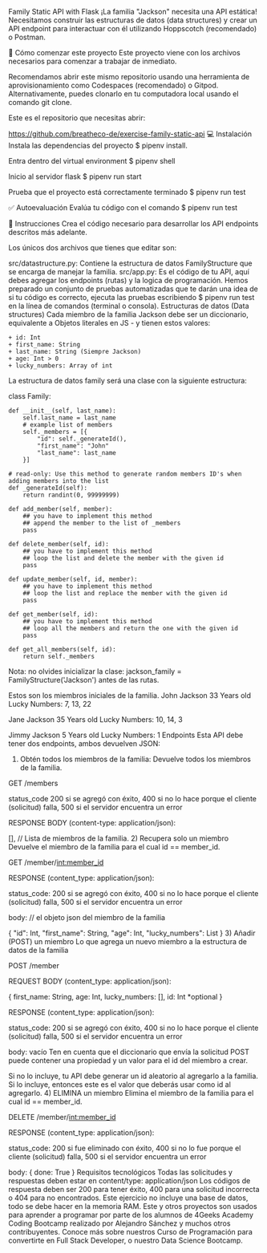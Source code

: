 Family Static API with Flask
¡La familia "Jackson" necesita una API estática! Necesitamos construir las estructuras de datos (data structures) y crear un API endpoint para interactuar con él utilizando Hoppscotch (recomendado) o Postman.

🌱 Cómo comenzar este proyecto
Este proyecto viene con los archivos necesarios para comenzar a trabajar de inmediato.

Recomendamos abrir este mismo repositorio usando una herramienta de aprovisionamiento como Codespaces (recomendado) o Gitpod. Alternativamente, puedes clonarlo en tu computadora local usando el comando git clone.

Este es el repositorio que necesitas abrir:

https://github.com/breatheco-de/exercise-family-static-api
💻 Instalación
Instala las dependencias del proyecto $ pipenv install.

Entra dentro del virtual environment $ pipenv shell

Inicio al servidor flask $ pipenv run start

Prueba que el proyecto está correctamente terminado $ pipenv run test

✅ Autoevaluación
Evalúa tu código con el comando $ pipenv run test

📝 Instrucciones
Crea el código necesario para desarrollar los API endpoints descritos más adelante.

Los únicos dos archivos que tienes que editar son:

src/datastructure.py: Contiene la estructura de datos FamilyStructure que se encarga de manejar la familia.
src/app.py: Es el código de tu API, aquí debes agregar los endpoints (rutas) y la logica de programación.
Hemos preparado un conjunto de pruebas automatizadas que te darán una idea de si tu código es correcto, ejecuta las pruebas escribiendo $ pipenv run test en la línea de comandos (terminal o consola).
Estructuras de datos (Data structures)
Cada miembro de la familia Jackson debe ser un diccionario, equivalente a Objetos literales en JS - y tienen estos valores:

    + id: Int
    + first_name: String
    + last_name: String (Siempre Jackson)
    + age: Int > 0
    + lucky_numbers: Array of int
La estructura de datos family será una clase con la siguiente estructura:

class Family:

    def __init__(self, last_name):
        self.last_name = last_name
        # example list of members
        self._members = [{
            "id": self._generateId(),
            "first_name": "John"
            "last_name": last_name
        }]

    # read-only: Use this method to generate random members ID's when adding members into the list
    def _generateId(self):
        return randint(0, 99999999)

    def add_member(self, member):
        ## you have to implement this method
        ## append the member to the list of _members
        pass

    def delete_member(self, id):
        ## you have to implement this method
        ## loop the list and delete the member with the given id
        pass

    def update_member(self, id, member):
        ## you have to implement this method
        ## loop the list and replace the member with the given id
        pass

    def get_member(self, id):
        ## you have to implement this method
        ## loop all the members and return the one with the given id
        pass

    def get_all_members(self, id):
        return self._members
Nota: no olvides inicializar la clase: jackson_family = FamilyStructure('Jackson') antes de las rutas.

Estos son los miembros iniciales de la familia.
John Jackson
33 Years old
Lucky Numbers: 7, 13, 22

Jane Jackson
35 Years old
Lucky Numbers: 10, 14, 3

Jimmy Jackson
5 Years old
Lucky Numbers: 1
Endpoints
Esta API debe tener dos endpoints, ambos devuelven JSON:

1) Obtén todos los miembros de la familia:
Devuelve todos los miembros de la familia.

GET /members

status_code 200 si se agregó con éxito, 400 si no lo hace porque el cliente (solicitud) falla, 500 si el servidor encuentra un error

RESPONSE BODY (content-type: application/json):

[], // Lista de miembros de la familia.
2) Recupera solo un miembro
Devuelve el miembro de la familia para el cual id == member_id.

GET /member/<int:member_id>

RESPONSE (content_type: application/json):

status_code: 200 si se agregó con éxito, 400 si no lo hace porque el cliente (solicitud) falla, 500 si el servidor encuentra un error

body: // el objeto json del miembro de la familia

{
    "id": Int,
    "first_name": String,
    "age": Int,
    "lucky_numbers": List
}
3) Añadir (POST) un miembro
Lo que agrega un nuevo miembro a la estructura de datos de la familia

POST /member

REQUEST BODY (content_type: application/json):

{
    first_name: String,
    age: Int,
    lucky_numbers: [],
    id: Int *optional
}

RESPONSE (content_type: application/json):

status_code: 200 si se agregó con éxito, 400 si no lo hace porque el cliente (solicitud) falla, 500 si el servidor encuentra un error

body: vacío
Ten en cuenta que el diccionario que envía la solicitud POST puede contener una propiedad y un valor para el id del miembro a crear.

Si no lo incluye, tu API debe generar un id aleatorio al agregarlo a la familia.
Si lo incluye, entonces este es el valor que deberás usar como id al agregarlo.
4) ELIMINA un miembro
Elimina el miembro de la familia para el cual id == member_id.

DELETE /member/<int:member_id>

RESPONSE (content_type: application/json):

status_code: 200 si fue eliminado con éxito, 400 si no lo fue porque el cliente (solicitud) falla, 500 si el servidor encuentra un error

body: {
    done: True
}
Requisitos tecnológicos
Todas las solicitudes y respuestas deben estar en content/type: application/json
Los códigos de respuesta deben ser 200 para tener éxito, 400 para una solicitud incorrecta o 404 para no encontrados.
Este ejercicio no incluye una base de datos, todo se debe hacer en la memoria RAM.
Este y otros proyectos son usados para aprender a programar por parte de los alumnos de 4Geeks Academy Coding Bootcamp realizado por Alejandro Sánchez y muchos otros contribuyentes. Conoce más sobre nuestros Curso de Programación para convertirte en Full Stack Developer, o nuestro Data Science Bootcamp.